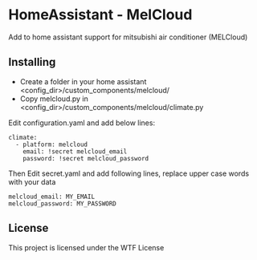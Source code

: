 # HomeAssistant - MelCloud

Add to home assistant support for mitsubishi air conditioner (MELCloud)

## Installing

- Create a folder in your home assistant <config_dir>/custom_components/melcloud/
- Copy melcloud.py in <config_dir>/custom_components/melcloud/climate.py


Edit configuration.yaml and add below lines:
	
    climate:
	  - platform: melcloud
		email: !secret melcloud_email
		password: !secret melcloud_password

Then Edit secret.yaml and add following lines, replace upper case words with your data

    melcloud_email: MY_EMAIL
    melcloud_password: MY_PASSWORD
    
## License

This project is licensed under the WTF License